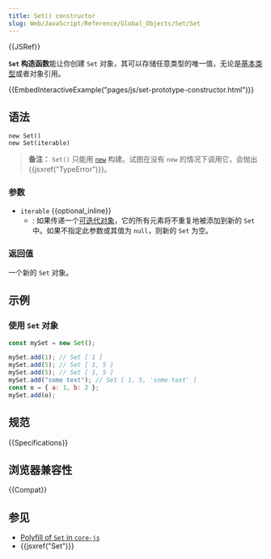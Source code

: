 ```yaml
---
title: Set() constructor
slug: Web/JavaScript/Reference/Global_Objects/Set/Set
---
```


{{JSRef}}

**`Set` 构造函数**能让你创建 `Set` 对象，其可以存储任意类型的唯一值，无论是[基本类型](/zh-CN/docs/Glossary/Primitive)或者对象引用。

{{EmbedInteractiveExample("pages/js/set-prototype-constructor.html")}}

## 语法

```js-nolint
new Set()
new Set(iterable)
```

> **备注：** `Set()` 只能用 [`new`](/zh-CN/docs/Web/JavaScript/Reference/Operators/new) 构建。试图在没有 `new` 的情况下调用它，会抛出 {{jsxref("TypeError")}}。

### 参数

- `iterable` {{optional_inline}}
  - : 如果传递一个[可迭代对象](/zh-CN/docs/Web/JavaScript/Reference/Statements/for...of)，它的所有元素将不重复地被添加到新的 `Set` 中。如果不指定此参数或其值为 `null`，则新的 `Set` 为空。

### 返回值

一个新的 `Set` 对象。

## 示例

### 使用 `Set` 对象

```js
const mySet = new Set();

mySet.add(1); // Set [ 1 ]
mySet.add(5); // Set [ 1, 5 ]
mySet.add(5); // Set [ 1, 5 ]
mySet.add("some text"); // Set [ 1, 5, 'some text' ]
const o = { a: 1, b: 2 };
mySet.add(o);
```

## 规范

{{Specifications}}

## 浏览器兼容性

{{Compat}}

## 参见

- [Polyfill of `Set` in `core-js`](https://github.com/zloirock/core-js#set)
- {{jsxref("Set")}}
